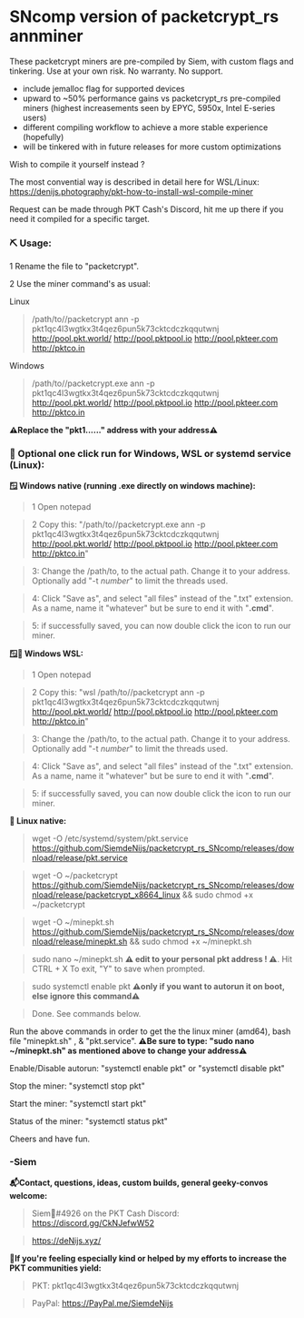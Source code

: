 # SNcomp version of packetcrypt_rs annminer
These packetcrypt miners are pre-compiled by Siem, with custom flags and tinkering. Use at your own risk. 
No warranty. No support.

* include jemalloc flag for supported devices
* upward to ~50% performance gains vs packetcrypt_rs pre-compiled miners
(highest increasements seen by EPYC, 5950x, Intel E-series users)
* different compiling workflow to achieve a more stable experience (hopefully)
* will be tinkered with in future releases for more custom optimizations
 
Wish to compile it yourself instead ? 

The most convential way is described in detail here for WSL/Linux: https://denijs.photography/pkt-how-to-install-wsl-compile-miner

Request can be made through PKT Cash's Discord, hit me up there if you need it compiled for a specific target.

### ⛏️ Usage:
1 Rename the file to "packetcrypt".

2 Use the miner command's as usual:

Linux

> /path/to//packetcrypt ann -p pkt1qc4l3wgtkx3t4qez6pun5k73cktcdczkqqutwnj http://pool.pkt.world/ http://pool.pktpool.io http://pool.pkteer.com http://pktco.in

Windows

> /path/to//packetcrypt.exe ann -p pkt1qc4l3wgtkx3t4qez6pun5k73cktcdczkqqutwnj http://pool.pkt.world/ http://pool.pktpool.io http://pool.pkteer.com http://pktco.in

**⚠️Replace the "pkt1......" address with your address⚠️**

### 👾 Optional one click run for Windows, WSL or systemd service (Linux):

**🪟 Windows native (running .exe directly on windows machine):**

>  1 Open notepad

>  2 Copy this: "/path/to//packetcrypt.exe ann -p pkt1qc4l3wgtkx3t4qez6pun5k73cktcdczkqqutwnj http://pool.pkt.world/ http://pool.pktpool.io http://pool.pkteer.com http://pktco.in"

>  3: Change the /path/to, to the actual path. Change it to your address. Optionally add "-t *number*" to limit the threads used.

>  4: Click "Save as", and select "all files" instead of the ".txt" extension. As a name, name it "whatever" but be sure to end it with "**.cmd**".

>  5: if successfully saved, you can now double click the icon to run our miner.
 
**🪟🐧 Windows WSL:**

>  1 Open notepad

>  2 Copy this: "wsl /path/to//packetcrypt ann -p pkt1qc4l3wgtkx3t4qez6pun5k73cktcdczkqqutwnj http://pool.pkt.world/ http://pool.pktpool.io http://pool.pkteer.com http://pktco.in"

>  3: Change the /path/to, to the actual path. Change it to your address. Optionally add "-t *number*" to limit the threads used.

>  4: Click "Save as", and select "all files" instead of the ".txt" extension. As a name, name it "whatever" but be sure to end it with "**.cmd**".

>  5: if successfully saved, you can now double click the icon to run our miner.

**🐧 Linux native:**

> wget -O /etc/systemd/system/pkt.service https://github.com/SiemdeNijs/packetcrypt_rs_SNcomp/releases/download/release/pkt.service
 
> wget -O ~/packetcrypt https://github.com/SiemdeNijs/packetcrypt_rs_SNcomp/releases/download/release/packetcrypt_x8664_linux && sudo chmod +x ~/packetcrypt

> wget -O ~/minepkt.sh https://github.com/SiemdeNijs/packetcrypt_rs_SNcomp/releases/download/release/minepkt.sh && sudo chmod +x ~/minepkt.sh

> sudo nano ~/minepkt.sh **⚠️ edit to your personal pkt address ! ⚠️**. Hit CTRL + X To exit, "Y" to save when prompted.

> sudo systemctl enable pkt **⚠️only if you want to autorun it on boot, else ignore this command⚠️**

> Done. See commands below.

Run the above commands in order to get the the linux miner (amd64), bash file "minepkt.sh" , & "pkt.service".
**⚠️Be sure to type: "sudo nano ~/minepkt.sh" as mentioned above to change your address⚠️**

Enable/Disable autorun: "systemctl enable pkt" or "systemctl disable pkt"

Stop the miner: "systemctl stop pkt"

Start the miner: "systemctl start pkt"

Status of the miner: "systemctl status pkt"


Cheers and have fun.
### -Siem

**📬Contact, questions, ideas, custom builds, general geeky-convos welcome:** 

> Siem🌻#4926 on the PKT Cash Discord: https://discord.gg/CkNJefwW52

> https://deNijs.xyz/

**💝If you're feeling especially kind or helped by my efforts to increase the PKT communities yield:**

>PKT: pkt1qc4l3wgtkx3t4qez6pun5k73cktcdczkqqutwnj

>PayPal: https://PayPal.me/SiemdeNijs
